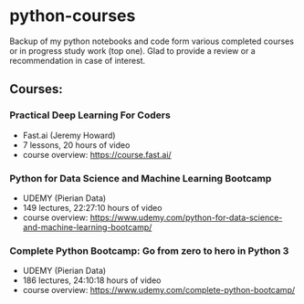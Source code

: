# python-courses
Backup of my python notebooks and code form various completed courses or in progress study work (top one). Glad to provide a review or a recommendation in case of interest.

## Courses:
### Practical Deep Learning For Coders
- Fast.ai (Jeremy Howard)
- 7 lessons, 20 hours of video
- course overview: https://course.fast.ai/

### Python for Data Science and Machine Learning Bootcamp
- UDEMY (Pierian Data)
- 149 lectures, 22:27:10 hours of video
- course overview: https://www.udemy.com/python-for-data-science-and-machine-learning-bootcamp/

### Complete Python Bootcamp: Go from zero to hero in Python 3
- UDEMY (Pierian Data)
- 186 lectures, 24:10:18 hours of video
- course overview: https://www.udemy.com/complete-python-bootcamp/